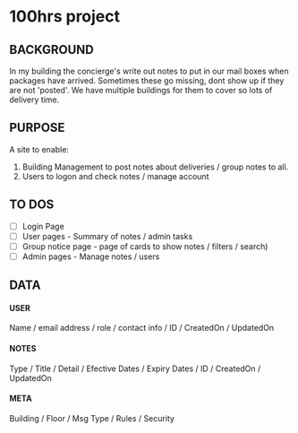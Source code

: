 # 100hrs project

## BACKGROUND
In my building the concierge's write out notes to put in our mail boxes when packages have arrived.  Sometimes these go missing, dont show up if they are not 'posted'. We have multiple buildings for them to cover so lots of delivery time.


## PURPOSE
A site to enable:
1) Building Management to post notes about deliveries / group notes to all.
2) Users to logon and check notes / manage account



## TO DOS
- [ ] Login Page
- [ ] User pages - Summary of notes / admin tasks
- [ ] Group notice page - page of cards to show notes / filters / search)
- [ ] Admin pages - Manage notes / users

## DATA
#### USER
Name / email address / role / contact info / ID / CreatedOn / UpdatedOn
#### NOTES
Type / Title / Detail / Efective Dates / Expiry Dates / ID / CreatedOn / UpdatedOn
#### META
Building / Floor / Msg Type / Rules / Security


